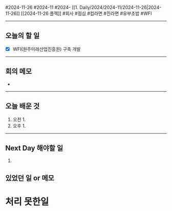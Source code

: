 #2024-11-26 #2024-11 #2024- [[1. Daily/2024/2024-11/2024-11-26|2024-11-26]] [[2024-11-26 플젝]]
#회사 #점심 #컵라면 #진라면 #유부초밥 #WFI

---
## 오늘의 할 일
- [x] WFI(원주미래산업진흥원) 구축 개발
---
## 회의 메모
- 
---
## 오늘 배운 것
1. 오전
    1. 
2. 오후
    1. 
---
## Next Day 해야할 일
1. 


## 있었던 일 or 메모


# 처리 못한일